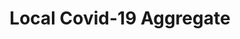 ---
title: Local Covid-19 Aggregate
description: I built this tool during the pandemic to easily track coronavirus totals in my state and county. Integrating the CovidActNow api, It is built with Vue.js and Tailwind.css.
siteLink: https://covid-19.adambailey.io/
github: https://github.com/isAdamBailey/covid-19
---